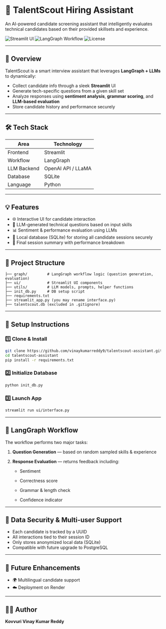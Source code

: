 
# 🚀 TalentScout Hiring Assistant

An AI-powered candidate screening assistant that intelligently evaluates technical candidates based on their provided skillsets and experience.

![Streamlit UI](https://img.shields.io/badge/Built%20With-Streamlit-red?style=for-the-badge)
![LangGraph Workflow](https://img.shields.io/badge/LLM%20Orchestrator-LangGraph-blueviolet?style=for-the-badge)
![License](https://img.shields.io/badge/License-MIT-green?style=for-the-badge)

---

## 📌 Overview

TalentScout is a smart interview assistant that leverages **LangGraph + LLMs** to dynamically:
- Collect candidate info through a sleek **Streamlit** UI
- Generate tech-specific questions from a given skill set
- Analyze responses using **sentiment analysis**, **grammar scoring**, and **LLM-based evaluation**
- Store candidate history and performance securely

---

## 🛠️ Tech Stack

| Area        | Technology          |
|-------------|---------------------|
| Frontend    | Streamlit           |
| Workflow    | LangGraph           |
| LLM Backend | OpenAI API / LLaMA  |
| Database    | SQLite              |
| Language    | Python              |

---

## 💡 Features

- 🌐 Interactive UI for candidate interaction
- 🧠 LLM-generated technical questions based on input skills
- 📊 Sentiment & performance evaluation using LLMs
- 🔐 Local database (SQLite) for storing all candidate sessions securely
- 🧾 Final session summary with performance breakdown

---

## 🧭 Project Structure

```
├── graph/         # LangGraph workflow logic (question generation, evaluation)
├── ui/            # Streamlit UI components
├── utils/         # LLM models, prompts, helper functions
├── init_db.py     # DB setup script
├── requirements.txt
├── streamlit_app.py (you may rename interface.py)
├── talentscout.db (excluded in .gitignore)
```

---

## 🧪 Setup Instructions

### 1️⃣ Clone & Install

```bash
git clone https://github.com/vinaykumarreddy9/talentscout-assistant.git
cd talentscout-assistant
pip install -r requirements.txt
```

### 2️⃣ Initialize Database

```bash
python init_db.py
```

### 3️⃣ Launch App

```bash
streamlit run ui/interface.py
```

---

## 🧠 LangGraph Workflow

The workflow performs two major tasks:

1. **Question Generation** — based on random sampled skills & experience

2. **Response Evaluation** — returns feedback including:

   - Sentiment

   - Correctness score

   - Grammar & length check

   - Confidence indicator

---

## 🔐 Data Security & Multi-user Support

- Each candidate is tracked by a UUID
- All interactions tied to their session ID
- Only stores anonymized local data (SQLite)
- Compatible with future upgrade to PostgreSQL

---

## 🚀 Future Enhancements

- 🌍 Multilingual candidate support
- ☁️ Deployment on Render

---

## 👨‍💻 Author

**Kovvuri Vinay Kumar Reddy**

